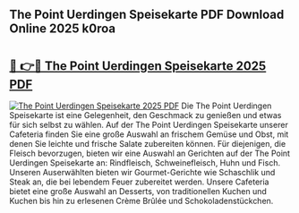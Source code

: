 ## The Point Uerdingen Speisekarte PDF Download Online 2025 k0roa

# <h2><a href="http://gc68cf.nevu.top/?p=The+Point+Uerdingen+Speisekarte">🔗 👉🔴 The Point Uerdingen Speisekarte 2025 PDF</a></h2>

[![The Point Uerdingen Speisekarte 2025 PDF](https://i.imgur.com/dBaPXMq.png)](http://gc68cf.nevu.top/?p=The+Point+Uerdingen+Speisekarte)
Die The Point Uerdingen Speisekarte ist eine Gelegenheit, den Geschmack zu genießen und etwas für sich selbst zu wählen. Auf der The Point Uerdingen Speisekarte unserer Cafeteria finden Sie eine große Auswahl an frischem Gemüse und Obst, mit denen Sie leichte und frische Salate zubereiten können. Für diejenigen, die Fleisch bevorzugen, bieten wir eine Auswahl an Gerichten auf der The Point Uerdingen Speisekarte an: Rindfleisch, Schweinefleisch, Huhn und Fisch. Unseren Auserwählten bieten wir Gourmet-Gerichte wie Schaschlik und Steak an, die bei lebendem Feuer zubereitet werden. Unsere Cafeteria bietet eine große Auswahl an Desserts, von traditionellen Kuchen und Kuchen bis hin zu erlesenen Crème Brûlée und Schokoladenstückchen.
